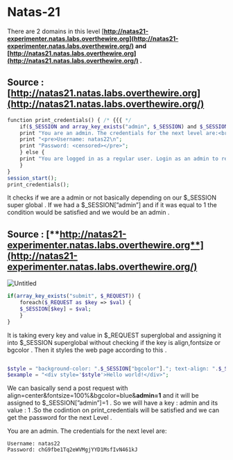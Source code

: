 # Natas-21

There are 2 domains in this level [**http://natas21-experimenter.natas.labs.overthewire.org](http://natas21-experimenter.natas.labs.overthewire.org/) and [http://natas21.natas.labs.overthewire.org](http://natas21.natas.labs.overthewire.org/) .**

## **Source : [http://natas21.natas.labs.overthewire.org](http://natas21.natas.labs.overthewire.org/)**

```php
function print_credentials() { /* {{{ */
    if($_SESSION and array_key_exists("admin", $_SESSION) and $_SESSION["admin"] == 1) {
    print "You are an admin. The credentials for the next level are:<br>";
    print "<pre>Username: natas22\n";
    print "Password: <censored></pre>";
    } else {
    print "You are logged in as a regular user. Login as an admin to retrieve credentials for natas22.";
    }
}
session_start();
print_credentials();
```

It checks if we are a admin or not basically depending on our $_SESSION super global . If we had a $_SESSION[”admin”] and if it was equal to 1 the condition would be satisfied and we would be an admin .

## Source : [**http://natas21-experimenter.natas.labs.overthewire.org**](http://natas21-experimenter.natas.labs.overthewire.org/)

![Untitled](Natas-21%207df97/Untitled.png)

```php
if(array_key_exists("submit", $_REQUEST)) {
    foreach($_REQUEST as $key => $val) {
    $_SESSION[$key] = $val;
    }
}
```

It is taking every key and value in $_REQUEST superglobal and assigning it into $_SESSION superglobal without checking if the key is align,fontsize or bgcolor . Then it styles the web page according to this .

```php

$style = "background-color: ".$_SESSION["bgcolor"]."; text-align: ".$_SESSION["align"]."; font-size: ".$_SESSION["fontsize"].";";
$example = "<div style='$style'>Hello world!</div>";
```
We can basically send a post request with align=center&fontsize=100%&bgcolor=blue&**admin=1** and it will be assigned to $_SESSION[”admin”]=1 . So we will have a key : admin and its value : 1 .So the codintion on print_credentials will be satisfied and we can get the password for the next Level .

You are an admin. The credentials for the next level are:
```
Username: natas22
Password: chG9fbe1Tq2eWVMgjYYD1MsfIvN461kJ
```
